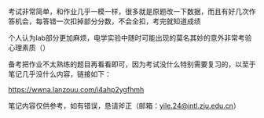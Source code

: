 考试非常简单，和作业几乎一模一样，很多就是原题改一下数据，而且有好几次作答机会，每答错一次扣掉部分分数，不会全扣，考完就知道成绩

个人认为lab部分更加麻烦，电学实验中随时可能出现的莫名其妙的意外非常考验心理素质（）

备考把作业不太熟练的题目再看看即可，因为考试没什么特别需要复习的，以至于笔记几乎没什么内容，链接如下：

https://wwna.lanzouu.com/i4ahp2ygfhmh

笔记内容仅供参考，如有错误，恳请斧正（邮箱：yile.24@intl.zju.edu.cn）

